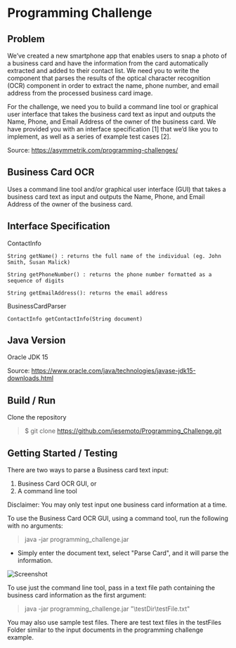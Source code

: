 # Programming Challenge

## Problem
We’ve created a new smartphone app that enables users to snap a photo of a business card and have the information from the card automatically extracted and added to their contact list. We need you to write the component that parses the results of the optical character recognition (OCR) component in order to extract the name, phone number, and email address from the processed business card image.

For the challenge, we need you to build a command line tool or graphical user interface that takes the business card text as input and outputs the Name, Phone, and Email Address of the owner of the business card. We have provided you with an interface specification [1] that we’d like you to implement, as well as a series of example test cases [2].

Source: https://asymmetrik.com/programming-challenges/

## Business Card OCR
Uses a command line tool and/or graphical user interface (GUI) that takes a business card text as input and outputs the Name, Phone, and Email Address of the owner of the business card.

## Interface Specification
ContactInfo

    String getName() : returns the full name of the individual (eg. John Smith, Susan Malick)

    String getPhoneNumber() : returns the phone number formatted as a sequence of digits

    String getEmailAddress(): returns the email address


BusinessCardParser

    ContactInfo getContactInfo(String document)

## Java Version
Oracle JDK 15

Source: https://www.oracle.com/java/technologies/javase-jdk15-downloads.html


## Build / Run
Clone the repository
> $ git clone https://github.com/iesemoto/Programming_Challenge.git

## Getting Started / Testing
There are two ways to parse a Business card text input: 
1. Business Card OCR GUI, or
2. A command line tool

Disclaimer: You may only test input one business card information at a time.

To use the Business Card OCR GUI, using a command tool, run the following with no arguments:

> java -jar programming_challenge.jar 

* Simply enter the document text, select "Parse Card", and it will parse the information.

![Screenshot](../img/demo.PNG)

To use just the command line tool, pass in a text file path containing the business card information as the first argument:

> java -jar programming_challenge.jar  "\testDir\testFile.txt"

You may also use sample test files. There are test text files in the testFiles Folder similar to the input documents in the programming challenge example. 













